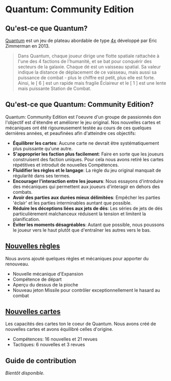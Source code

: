 # Quantum: Community Edition


## Qu'est-ce que Quantum?

[Quantum](https://boardgamegeek.com/boardgame/143519/quantum) est un jeu de plateau abordable de type [4x](https://en.wikipedia.org/wiki/4X) développé par Eric Zimmerman en 2013.

> Dans Quantum, chaque joueur dirige une flotte spatiale rattachée à l'une des 4 factions de l'humanité, et se bat pour conquérir des secteurs de la galaxie. Chaque dé est un vaisseau spatial. Sa valeur indique la distance de déplacement de ce vaisseau, mais aussi sa puissance de combat - plus le chiffre est petit, plus elle est forte. Ainsi, le [ 6 ] est un rapide mais fragile Éclaireur et le [ 1 ] est une lente mais puissante Station de Combat.


## Qu'est-ce que Quantum: Community Edition?
Quantum: Community Edition est l'oeuvre d'un groupe de passionnés don l'objectif est d'étendre et améliorer le jeu original. Nos nouvelles cartes et mécaniques ont été rigoureusement testée au cours de ces quelques dernières années, et peaufinées afin d'atteindre ces objectifs:

- **Équilibrer les cartes**: Aucune carte ne devrait être systématiquement plus puissante qu'une autre.
- **S'approprier les faction plus facilement**: Faire en sorte que les joueurs construisent des faction uniques. Pour cela nous avons retiré les cartes répétitives et introduit de nouvelles Compétences.
- **Fluidifier les règles et le langage**: La règle du jeu original manquait de régularité dans ses termes.
- **Encourager l'interaction entre les joueurs**: Nous essayons d'introduire des mécaniques qui permettent aux joueurs d'interagir en dehors des combats.
- **Avoir des parties aux durées mieux délimitées**: Empêcher les parties 'éclair' et les parties interminables auntant que possible.
- **Réduire les déceptions liées aux jets de dés**: Les séries de jets de dés particulièrement malchanceux réduisent la tension et limitent la planification.
- **Éviter les moments désagréables**: Autant que possible, nous poussons le joueur vers le  haut plutôt que d'entraîner les autres vers le bas.




## [Nouvelles règles](https://github.com/stolksdorf/quantum/blob/master/New%20Rules_fr.md)
Nous avons ajouté quelques règles et mécaniques pour apporter du renouveau.

- Nouvelle mécanique d'Expansion
- Compétence de départ
- Aperçu du dessus de la pioche
- Nouveau jeton Missile pour contrôler exceptionnellement le hasard au combat


## [Nouvelles cartes](https://github.com/stolksdorf/quantum/blob/master/Cards.md)
Les capacités des cartes ton le coeur de Quantum. Nous avons créé de nouvelles cartes et avons équilibré celles d'origine.

- Compétences: 16 nouvelles et 21 revues
- Tactiques: 6 nouvelles et 3 revues






## Guide de contribution
_Bientôt disponible._
